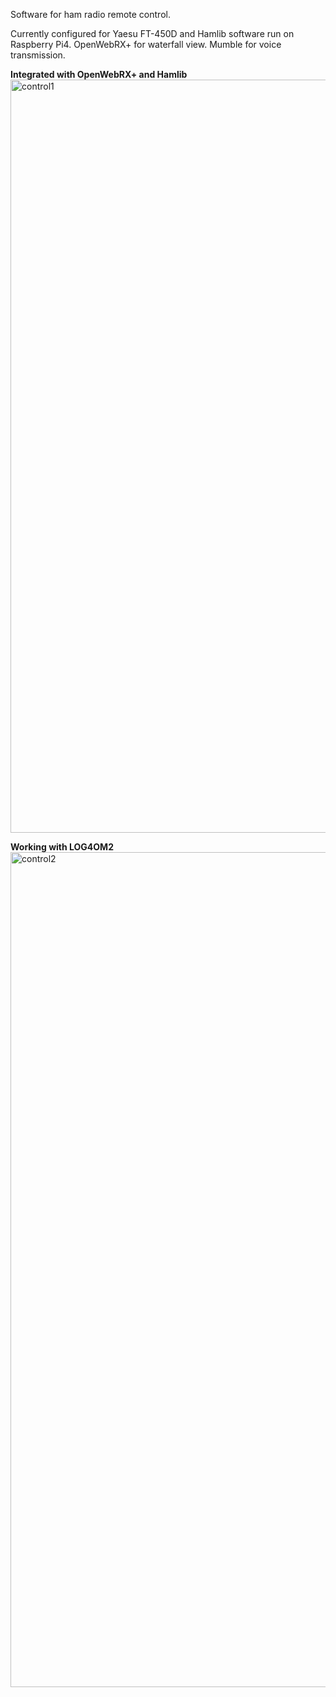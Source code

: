 Software for ham radio remote control.

Currently configured for Yaesu FT-450D and Hamlib software run on Raspberry Pi4.
OpenWebRX+ for waterfall view.
Mumble for voice transmission.

**Integrated with OpenWebRX+ and Hamlib**
<img width="1901" height="1205" alt="control1" src="https://github.com/user-attachments/assets/1404efb5-131f-4094-bfc4-d359273fc35a" />

**Working with LOG4OM2**
<img width="2560" height="1336" alt="control2" src="https://github.com/user-attachments/assets/9d9cfd7d-4a3c-43ac-8c2d-eaee79caa6e7" />
